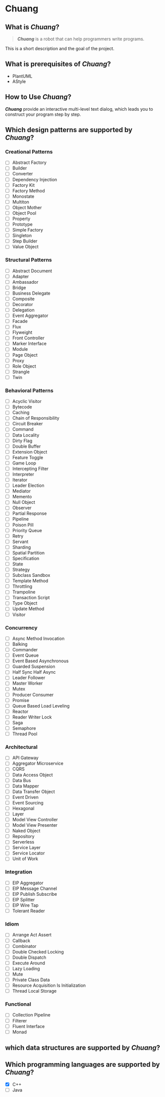 # Chuang

## What is ___Chuang___?

> ___Chuang___ is a robot that can help programmers write programs.

This is a short description and the goal of the project.

## What is prerequisites of ___Chuang___?

- PlantUML
- AStyle

## How to Use ___Chuang___?

___Chuang___ provide an interactive multi-level text dialog, which leads you to construct your program step by step.

## Which design patterns are supported by ___Chuang___?

### Creational Patterns

- [ ] Abstract Factory
- [ ] Builder
- [ ] Converter
- [ ] Dependency Injection
- [ ] Factory Kit
- [ ] Factory Method
- [ ] Monostate
- [ ] Multiton
- [ ] Object Mother
- [ ] Object Pool
- [ ] Property
- [ ] Prototype
- [ ] Simple Factory
- [ ] Singleton
- [ ] Step Builder
- [ ] Value Object

### Structural Patterns

- [ ] Abstract Document
- [ ] Adapter
- [ ] Ambassador
- [ ] Bridge
- [ ] Business Delegate
- [ ] Composite
- [ ] Decorator
- [ ] Delegation
- [ ] Event Aggregator
- [ ] Facade
- [ ] Flux
- [ ] Flyweight
- [ ] Front Controller
- [ ] Marker Interface
- [ ] Module
- [ ] Page Object
- [ ] Proxy
- [ ] Role Object
- [ ] Strangle
- [ ] Twin

### Behavioral Patterns

- [ ] Acyclic Visitor
- [ ] Bytecode
- [ ] Caching
- [ ] Chain of Responsibility
- [ ] Circuit Breaker
- [ ] Command
- [ ] Data Locality
- [ ] Dirty Flag
- [ ] Double Buffer
- [ ] Extension Object
- [ ] Feature Toggle
- [ ] Game Loop
- [ ] Intercepting Filter
- [ ] Interpreter
- [ ] Iterator
- [ ] Leader Election
- [ ] Mediator
- [ ] Memento
- [ ] Null Object
- [ ] Observer
- [ ] Partial Response
- [ ] Pipeline
- [ ] Poison Pill
- [ ] Priority Queue
- [ ] Retry
- [ ] Servant
- [ ] Sharding
- [ ] Spatial Partition
- [ ] Specification
- [ ] State
- [ ] Strategy
- [ ] Subclass Sandbox
- [ ] Template Method
- [ ] Throttling
- [ ] Trampoline
- [ ] Transaction Script
- [ ] Type Object
- [ ] Update Method
- [ ] Visitor

### Concurrency

- [ ] Async Method Invocation
- [ ] Balking
- [ ] Commander
- [ ] Event Queue
- [ ] Event Based Asynchronous
- [ ] Guarded Suspension
- [ ] Half Sync Half Async
- [ ] Leader Follower
- [ ] Master Worker
- [ ] Mutex
- [ ] Producer Consumer
- [ ] Promise
- [ ] Queue Based Load Leveling
- [ ] Reactor
- [ ] Reader Writer Lock
- [ ] Saga
- [ ] Semaphore
- [ ] Thread Pool

### Architectural

- [ ] API Gateway
- [ ] Aggregator Microservice
- [ ] CQRS
- [ ] Data Access Object
- [ ] Data Bus
- [ ] Data Mapper
- [ ] Data Transfer Object
- [ ] Event Driven
- [ ] Event Sourcing
- [ ] Hexagonal
- [ ] Layer
- [ ] Model View Controller
- [ ] Model View Presenter
- [ ] Naked Object
- [ ] Repository
- [ ] Serverless
- [ ] Service Layer
- [ ] Service Locator
- [ ] Unit of Work

### Integration

- [ ] EIP Aggregator
- [ ] EIP Message Channel
- [ ] EIP Publish Subscribe
- [ ] EIP Splitter
- [ ] EIP Wire Tap
- [ ] Tolerant Reader

### Idiom

- [ ] Arrange Act Assert
- [ ] Callback
- [ ] Combinator
- [ ] Double Checked Locking
- [ ] Double Dispatch
- [ ] Execute Around
- [ ] Lazy Loading
- [ ] Mute
- [ ] Private Class Data
- [ ] Resource Acquisition Is Initialization
- [ ] Thread Local Storage

### Functional

- [ ] Collection Pipeline
- [ ] Filterer
- [ ] Fluent Interface
- [ ] Monad

## which data structures are supported by ___Chuang___?

## Which programming languages are supported by ___Chuang___?

- [x] C++
- [ ] Java
